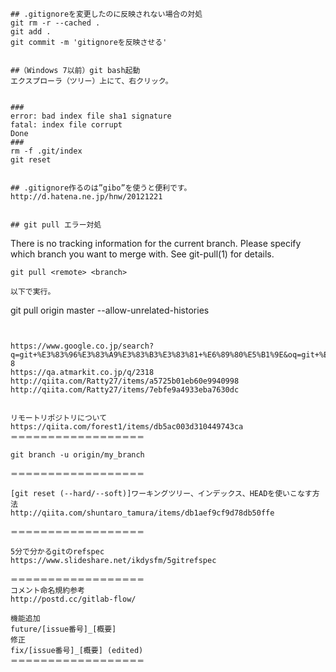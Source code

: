 ```
## .gitignoreを変更したのに反映されない場合の対処
git rm -r --cached .
git add .
git commit -m 'gitignoreを反映させる'


##（Windows 7以前）git bash起動
エクスプローラ（ツリー）上にて、右クリック。


###
error: bad index file sha1 signature
fatal: index file corrupt
Done
###
rm -f .git/index
git reset


## .gitignore作るのは”gibo”を使うと便利です。
http://d.hatena.ne.jp/hnw/20121221


## git pull エラー対処
```
There is no tracking information for the current branch.
Please specify which branch you want to merge with.
See git-pull(1) for details.

    git pull <remote> <branch>
```
以下で実行。
```
git pull origin master --allow-unrelated-histories
```


https://www.google.co.jp/search?q=git+%E3%83%96%E3%83%A9%E3%83%B3%E3%83%81+%E6%89%80%E5%B1%9E&oq=git+%E3%83%96%E3%83%A9%E3%83%B3%E3%83%81+%E6%89%80%E5%B1%9E&aqs=chrome..69i57j69i64.5722j0j8&sourceid=chrome&ie=UTF-8
https://qa.atmarkit.co.jp/q/2318
http://qiita.com/Ratty27/items/a5725b01eb60e9940998
http://qiita.com/Ratty27/items/7ebfe9a4933eba7630dc


リモートリポジトリについて
https://qiita.com/forest1/items/db5ac003d310449743ca
＝＝＝＝＝＝＝＝＝＝＝＝＝＝＝＝＝＝

git branch -u origin/my_branch

＝＝＝＝＝＝＝＝＝＝＝＝＝＝＝＝＝＝

[git reset (--hard/--soft)]ワーキングツリー、インデックス、HEADを使いこなす方法
http://qiita.com/shuntaro_tamura/items/db1aef9cf9d78db50ffe

＝＝＝＝＝＝＝＝＝＝＝＝＝＝＝＝＝＝

5分で分かるgitのrefspec
https://www.slideshare.net/ikdysfm/5gitrefspec

＝＝＝＝＝＝＝＝＝＝＝＝＝＝＝＝＝＝
コメント命名規約参考
http://postd.cc/gitlab-flow/

機能追加
future/[issue番号]_[概要]
修正
fix/[issue番号]_[概要] (edited)
＝＝＝＝＝＝＝＝＝＝＝＝＝＝＝＝＝＝
```